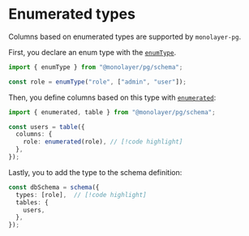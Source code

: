 # Enumerated types

Columns based on enumerated types are supported by `monolayer-pg`.

First, you declare an enum type with the [`enumType`](./../../../reference/api/schema/functions/enumType.md).

```ts
import { enumType } from "@monolayer/pg/schema";

const role = enumType("role", ["admin", "user"]);
```

Then, you define columns based on this type with [`enumerated`](./../../../reference/api/schema/functions/enumerated.md):

```ts
import { enumerated, table } from "@monolayer/pg/schema";

const users = table({
  columns: {
    role: enumerated(role), // [!code highlight]
  },
});
```

Lastly, you to add the type to the schema definition:

```ts
const dbSchema = schema({
  types: [role],  // [!code highlight]
  tables: {
    users,
  },
});
```
